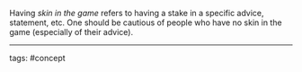 Having _skin in the game_ refers to having a stake in a specific advice, statement, etc.
One should be cautious of people who have no skin in the game (especially of their advice).

____________
tags: #concept 